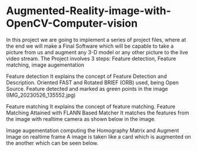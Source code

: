 # Augmented-Reality-image-with-OpenCV-Computer-vision

In this project we are going to implement a series of project files, where at the end we will make a Final Software which will be capable to take a picture from us and augment any 3-D model or any other picture to the live video stream.
The Project involves 3 steps: Feature detection, Feature matching, image augementation

Feature detection
It explains the concept of Feature Detection and Description.
Oriented FAST and Rotated BRIEF (ORB) used, being Open Source.
Feature detected and marked as green points in the image (IMG_20230526_135552.jpg)

Feature matching
It explains the concept of feature matching.
Feature Matching Attained with FLANN Based Matcher
It matches the features from the image with realtime camera as shown below in the image.

Image augementation
computing the Homography Matrix and Augment Image on realtime frame
A image is taken like a card which is augmented on the another which can be seen below.
